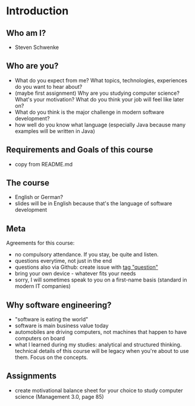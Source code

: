 # Introduction
## Who am I?
- Steven Schwenke

## Who are you?
- What do you expect from me? What topics, technologies, experiences do you want to hear about?
- (maybe first assignment) Why are you studying computer science? What's your motivation? What do you think your job will feel like later on?
- What do you think is the major challenge in modern software development?
- how well do you know what language (especially Java because many examples will be written in Java)

## Requirements and Goals of this course
- copy from README.md

## The course
- English or German?
- slides will be in English because that's the language of software development

## Meta
Agreements for this course: 
- no compulsory attendance. If you stay, be quite and listen.
- questions everytime, not just in the end
- questions also via Github: create issue with [tag "question"](https://github.com/stevenschwenke/SoftwareEngineeringCourse/labels/question)
- bring your own device - whatever fits your needs
- sorry, I will sometimes speak to you on a first-name basis (standard in modern IT companies)

## Why software engineering?
- "software is eating the world"
- software is main business value today
- automobiles are driving computers, not machines that happen to have computers on board
- what I learned during my studies: analytical and structured thinking. technical details of this course will be legacy when you're about to use them. Focus on the concepts.
 
## Assignments
- create motivational balance sheet for your choice to study computer science (Management 3.0, page 85)